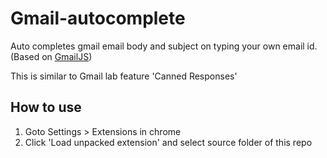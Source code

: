 # Gmail-autocomplete

Auto completes gmail email body and subject on typing your own email id.
(Based on [GmailJS](https://github.com/KartikTalwar/gmail.js))

This is similar to Gmail lab feature 'Canned Responses'

## How to use

1. Goto Settings > Extensions in chrome
2. Click 'Load unpacked extension' and select source folder of this repo
